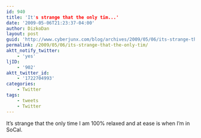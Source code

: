 ```yaml
---
id: 940
title: 'It's strange that the only tim...'
date: '2009-05-06T21:23:37-04:00'
author: DizkoDan
layout: post
guid: 'http://www.cyberjunx.com/blog/archives/2009/05/06/its-strange-that-the-only-tim/'
permalink: /2009/05/06/its-strange-that-the-only-tim/
aktt_notify_twitter:
    - 'yes'
ljID:
    - '902'
aktt_twitter_id:
    - '1722704993'
categories:
    - Twitter
tags:
    - tweets
    - Twitter
---
```


It’s strange that the only time I am 100% relaxed and at ease is when I’m in SoCal.